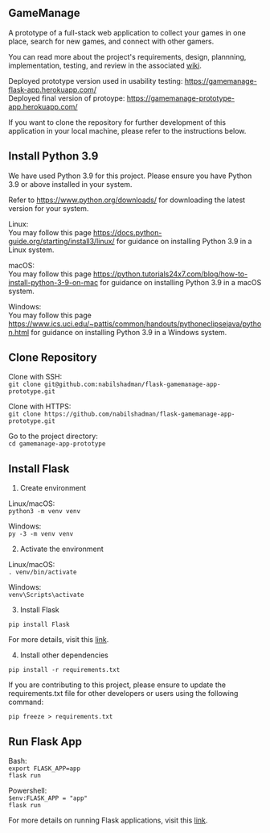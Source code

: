 ## GameManage
A prototype of a full-stack web application to collect your games in one place, search for new games, and connect with other gamers. 

You can read more about the project's requirements, design, plannning, implementation, testing, and review in the associated [wiki](https://github.com/nabilshadman/flask-gamemanage-app-prototype/wiki).  

Deployed prototype version used in usability testing: https://gamemanage-flask-app.herokuapp.com/  
Deployed final version of protoype: https://gamemanage-prototype-app.herokuapp.com/  

If you want to clone the repository for further development of this application in your local machine, please refer to the instructions below.  


## Install Python 3.9  
We have used Python 3.9 for this project. Please ensure you have Python 3.9 or above installed in your system.  

Refer to https://www.python.org/downloads/ for downloading the latest version for your system.  

Linux:  
You may follow this page https://docs.python-guide.org/starting/install3/linux/ for guidance on installing Python 3.9 in a Linux system.  

macOS:  
You may follow this page https://python.tutorials24x7.com/blog/how-to-install-python-3-9-on-mac for guidance on installing Python 3.9 in a macOS system.  

Windows:  
You may follow this page https://www.ics.uci.edu/~pattis/common/handouts/pythoneclipsejava/python.html for guidance on installing Python 3.9 in a Windows system.  




## Clone Repository

Clone with SSH:  
```git clone git@github.com:nabilshadman/flask-gamemanage-app-prototype.git```      

Clone with HTTPS:   
```git clone https://github.com/nabilshadman/flask-gamemanage-app-prototype.git```     

Go to the project directory:  
```cd gamemanage-app-prototype```      




## Install Flask  
1. Create environment  

Linux/macOS:  
```python3 -m venv venv```    

Windows:  
```py -3 -m venv venv```    

2. Activate the environment  

Linux/macOS:  
```. venv/bin/activate```    

Windows:  
```venv\Scripts\activate```    

3. Install Flask  

```pip install Flask```    

For more details, visit this [link](https://flask.palletsprojects.com/en/2.0.x/installation/).   

4. Install other dependencies  

```pip install -r requirements.txt```    

If you are contributing to this project, please ensure to update the requirements.txt file for other developers or users using the following command:  

```pip freeze > requirements.txt```    




## Run Flask App  

Bash:  
```export FLASK_APP=app```    
```flask run```    

Powershell:  
```$env:FLASK_APP = "app"```    
```flask run```    

For more details on running Flask applications, visit this [link](https://flask.palletsprojects.com/en/2.0.x/quickstart/).    
